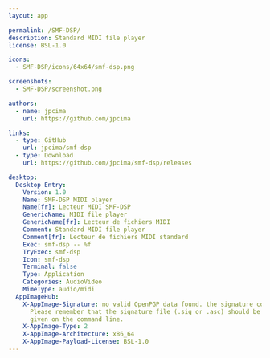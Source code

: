```yaml
---
layout: app

permalink: /SMF-DSP/
description: Standard MIDI file player
license: BSL-1.0

icons:
  - SMF-DSP/icons/64x64/smf-dsp.png

screenshots:
  - SMF-DSP/screenshot.png

authors:
  - name: jpcima
    url: https://github.com/jpcima

links:
  - type: GitHub
    url: jpcima/smf-dsp
  - type: Download
    url: https://github.com/jpcima/smf-dsp/releases

desktop:
  Desktop Entry:
    Version: 1.0
    Name: SMF-DSP MIDI player
    Name[fr]: Lecteur MIDI SMF-DSP
    GenericName: MIDI file player
    GenericName[fr]: Lecteur de fichiers MIDI
    Comment: Standard MIDI file player
    Comment[fr]: Lecteur de fichiers MIDI standard
    Exec: smf-dsp -- %f
    TryExec: smf-dsp
    Icon: smf-dsp
    Terminal: false
    Type: Application
    Categories: AudioVideo
    MimeType: audio/midi
  AppImageHub:
    X-AppImage-Signature: no valid OpenPGP data found. the signature could not be verified.
      Please remember that the signature file (.sig or .asc) should be the first file
      given on the command line.
    X-AppImage-Type: 2
    X-AppImage-Architecture: x86_64
    X-AppImage-Payload-License: BSL-1.0
---
```

